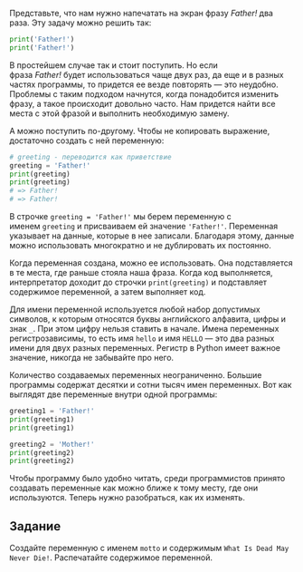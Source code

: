 Представьте, что нам нужно напечатать на экран фразу _Father!_ два раза. Эту задачу можно решить так:

```python
print('Father!')
print('Father!')
```

В простейшем случае так и стоит поступить. Но если фраза _Father!_ будет использоваться чаще двух раз, да еще и в разных частях программы, то придется ее везде повторять — это неудобно. Проблемы с таким подходом начнутся, когда понадобится изменить фразу, а такое происходит довольно часто. Нам придется найти все места с этой фразой и выполнить необходимую замену.

А можно поступить по-другому. Чтобы не копировать выражение, достаточно создать с ней переменную:

```python
# greeting - переводится как приветствие
greeting = 'Father!'
print(greeting)
print(greeting)
# => Father!
# => Father!
```

В строчке `greeting = 'Father!'` мы берем переменную с именем `greeting` и присваиваем ей значение `'Father!'`. Переменная указывает на данные, которые в нее записали. Благодаря этому, данные можно использовать многократно и не дублировать их постоянно.

Когда переменная создана, можно ее использовать. Она подставляется в те места, где раньше стояла наша фраза. Когда код выполняется, интерпретатор доходит до строчки `print(greeting)` и подставляет содержимое переменной, а затем выполняет код.

Для имени переменной используется любой набор допустимых символов, к которым относятся буквы английского алфавита, цифры и знак `_`. При этом цифру нельзя ставить в начале. Имена переменных регистрозависимы, то есть имя `hello` и имя `HELLO` — это два разных имени для двух разных переменных. Регистр в Python имеет важное значение, никогда не забывайте про него.

Количество создаваемых переменных неограниченно. Большие программы содержат десятки и сотни тысяч имен переменных. Вот как выглядят две переменные внутри одной программы:

```python
greeting1 = 'Father!'
print(greeting1)
print(greeting1)

greeting2 = 'Mother!'
print(greeting2)
print(greeting2)
```

Чтобы программу было удобно читать, среди программистов принято создавать переменные как можно ближе к тому месту, где они используются. Теперь нужно разобраться, как их изменять.


## Задание

Создайте переменную с именем `motto` и содержимым `What Is Dead May Never Die!`. Распечатайте содержимое переменной.
